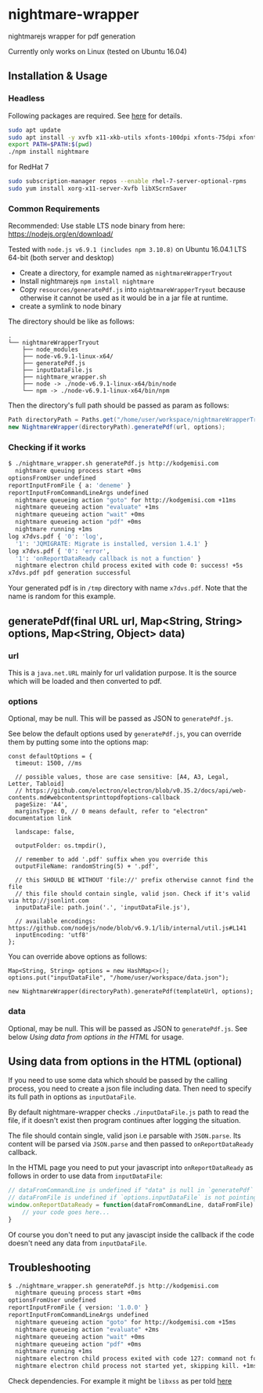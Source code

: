 # nightmare-wrapper

nightmarejs wrapper for pdf generation

Currently only works on Linux (tested on Ubuntu 16.04)

## Installation & Usage

### Headless

Following packages are required. See [here](https://github.com/segmentio/nightmare/issues/224#issuecomment-150977951) for details. 

```bash
sudo apt update
sudo apt install -y xvfb x11-xkb-utils xfonts-100dpi xfonts-75dpi xfonts-scalable xfonts-cyrillic x11-apps clang libdbus-1-dev libgtk2.0-dev libnotify-dev libgnome-keyring-dev libgconf2-dev libasound2-dev libcap-dev libcups2-dev libxtst-dev libxss1 libnss3-dev gcc-multilib g++-multilib
export PATH=$PATH:$(pwd)
./npm install nightmare
```

for RedHat 7
```bash
sudo subscription-manager repos --enable rhel-7-server-optional-rpms
sudo yum install xorg-x11-server-Xvfb libXScrnSaver
```



### Common Requirements

Recommended: Use stable LTS node binary from here: https://nodejs.org/en/download/

Tested with `node.js v6.9.1 (includes npm 3.10.8)` on Ubuntu 16.04.1 LTS 64-bit (both server and desktop)

* Create a directory, for example named as `nightmareWrapperTryout`
* Install nightmarejs `npm install nightmare`
* Copy `resources/generatePdf.js` into `nightmareWrapperTryout` because otherwise it cannot be used as it would be in a jar file at runtime.
* create a symlink to node binary

The directory should be like as follows:

```
.
└── nightmareWrapperTryout
    ├── node_modules
    ├── node-v6.9.1-linux-x64/
    ├── generatePdf.js
    ├── inputDataFile.js
    ├── nightmare_wrapper.sh
    ├── node -> ./node-v6.9.1-linux-x64/bin/node
    └── npm -> ./node-v6.9.1-linux-x64/bin/npm
```

Then the directory's full path should be passed as param as follows:

```java
Path directoryPath = Paths.get("/home/user/workspace/nightmareWrapperTryout");
new NightmareWrapper(directoryPath).generatePdf(url, options);
```

### Checking if it works

```bash
$ ./nightmare_wrapper.sh generatePdf.js http://kodgemisi.com
  nightmare queuing process start +0ms
optionsFromUser undefined
reportInputFromFile { a: 'deneme' }
reportInputFromCommandLineArgs undefined
  nightmare queueing action "goto" for http://kodgemisi.com +11ms
  nightmare queueing action "evaluate" +1ms
  nightmare queueing action "wait" +0ms
  nightmare queueing action "pdf" +0ms
  nightmare running +1ms
log x7dvs.pdf { '0': 'log',
  '1': 'JQMIGRATE: Migrate is installed, version 1.4.1' }
log x7dvs.pdf { '0': 'error',
  '1': 'onReportDataReady callback is not a function' }
  nightmare electron child process exited with code 0: success! +5s
x7dvs.pdf pdf generation successful
```

Your generated pdf is in `/tmp` directory with name `x7dvs.pdf`. Note that the name is random for this example.

## generatePdf(final URL url, Map<String, String> options, Map<String, Object> data)

### url

This is a `java.net.URL` mainly for url validation purpose. It is the source which will be loaded and then converted to pdf.

### options

Optional, may be null. This will be passed as JSON to `generatePdf.js`.

See below the default options used by `generatePdf.js`, you can override them by putting some into the options map:

```
const defaultOptions = {
  timeout: 1500, //ms

  // possible values, those are case sensitive: [A4, A3, Legal, Letter, Tabloid]
  // https://github.com/electron/electron/blob/v0.35.2/docs/api/web-contents.md#webcontentsprinttopdfoptions-callback
  pageSize: 'A4',
  marginsType: 0, // 0 means default, refer to "electron" documentation link

  landscape: false,

  outputFolder: os.tmpdir(),

  // remember to add '.pdf' suffix when you override this
  outputFileName: randomString(5) + '.pdf',

  // this SHOULD BE WITHOUT 'file://' prefix otherwise cannot find the file
  // this file should contain single, valid json. Check if it's valid via http://jsonlint.com
  inputDataFile: path.join('.', 'inputDataFile.js'),

  // available encodings: https://github.com/nodejs/node/blob/v6.9.1/lib/internal/util.js#L141
  inputEncoding: 'utf8'
};
```

You can override above options as follows:

```
Map<String, String> options = new HashMap<>();
options.put("inputDataFile", "/home/user/workspace/data.json");

new NightmareWrapper(directoryPath).generatePdf(templateUrl, options);
```

### data

Optional, may be null. This will be passed as JSON to `generatePdf.js`. See below _Using data from options in the HTML_ for usage.

## Using data from options in the HTML (optional)

If you need to use some data which should be passed by the calling process, you need to create a json file including data.
Then need to specify its full path in options as `inputDataFile`.

By default nightmare-wrapper checks `./inputDataFile.js` path to read the file, if it doesn't exist then program continues after logging the situation.

The file should contain single, valid json i.e parsable with `JSON.parse`. Its content will be parsed via `JSON.parse` and then passed to `onReportDataReady` callback.

In the HTML page you need to put your javascript into `onReportDataReady` as follows in order to use data from `inputDataFile`:

```javascript
// dataFromCommandLine is undefined if "data" is null in `generatePdf`
// dataFromFile is undefined if `options.inputDataFile` is not pointing a valid file or left default
window.onReportDataReady = function(dataFromCommandLine, dataFromFile) {
    // your code goes here...
}
```

Of course you don't need to put any javascipt inside the callback if the code doesn't need any data from  `inputDataFile`.

## Troubleshooting

```bash
$ ./nightmare_wrapper.sh generatePdf.js http://kodgemisi.com
  nightmare queuing process start +0ms
optionsFromUser undefined
reportInputFromFile { version: '1.0.0' }
reportInputFromCommandLineArgs undefined
  nightmare queueing action "goto" for http://kodgemisi.com +15ms
  nightmare queueing action "evaluate" +2ms
  nightmare queueing action "wait" +0ms
  nightmare queueing action "pdf" +0ms
  nightmare running +1ms
  nightmare electron child process exited with code 127: command not found - you may not have electron installed correctly +26ms
  nightmare electron child process not started yet, skipping kill. +1ms
```

Check dependencies. For example it might be `libxss` as per told [here](https://github.com/segmentio/nightmare/issues/602#issuecomment-228086618)
